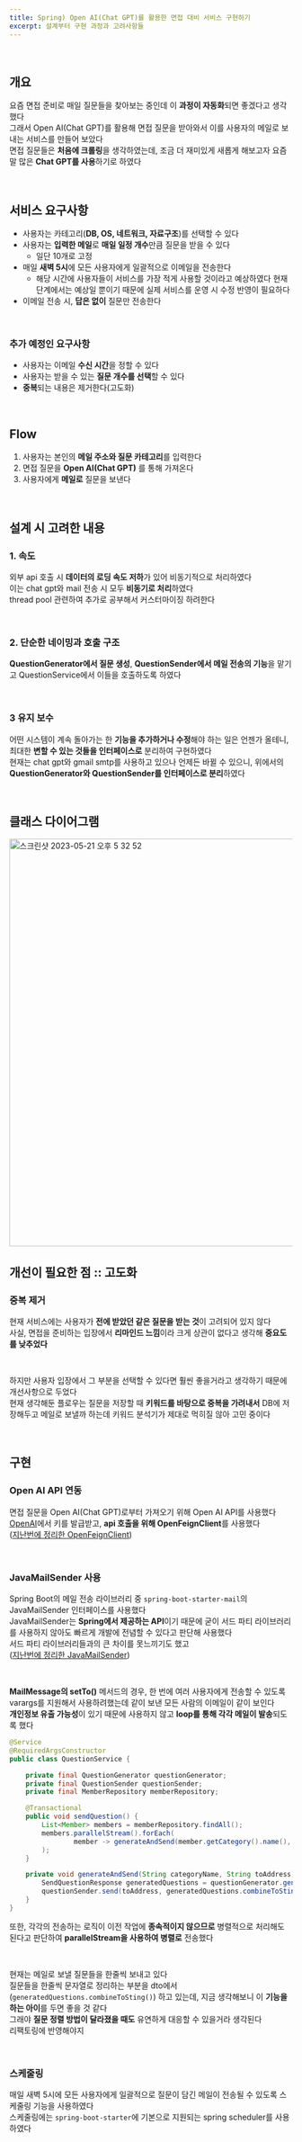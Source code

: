 ```yaml
---
title: Spring) Open AI(Chat GPT)를 활용한 면접 대비 서비스 구현하기
excerpt: 설계부터 구현 과정과 고려사항들   
---
```


<br/>

## 개요   
요즘 면접 준비로 매일 질문들을 찾아보는 중인데 이 **과정이 자동화**되면 좋겠다고 생각했다    
그래서 Open AI(Chat GPT)를 활용해 면접 질문을 받아와서 이를 사용자의 메일로 보내는 서비스를 만들어 보았다         
면접 질문들은 **처음에 크롤링**을 생각하였는데, 조금 더 재미있게 새롭게 해보고자 요즘 말 많은 **Chat GPT를 사용**하기로 하였다    

<br/>

## 서비스 요구사항

- 사용자는 카테고리(**DB, OS, 네트워크, 자료구조**)를 선택할 수 있다
- 사용자는 **입력한 메일**로 **매일 일정 개수**만큼 질문을 받을 수 있다 
  - 일단 10개로 고정
- 매일 **새벽 5시**에 모든 사용자에게 일괄적으로 이메일을 전송한다 
  - 해당 시간에 사용자들이 서비스를 가장 적게 사용할 것이라고 예상하였다 현재 단계에서는 예상일 뿐이기 때문에 실제 서비스를 운영 시 수정 반영이 필요하다
- 이메일 전송 시, **답은 없이** 질문만 전송한다

<br/>

### 추가 예정인 요구사항    
- 사용자는 이메일 **수신 시간**을 정할 수 있다
- 사용자는 받을 수 있는 **질문 개수를 선택**할 수 있다    
- **중복**되는 내용은 제거한다(고도화)

<br/>

## Flow
1. 사용자는 본인의 **메일 주소와 질문 카테고리**를 입력한다  
2. 면접 질문을 **Open AI(Chat GPT)** 를 통해 가져온다  
3. 사용자에게 **메일로** 질문을 보낸다   

<br/>

## 설계 시 고려한 내용
### 1. 속도    
외부 api 호출 시 **데이터의 로딩 속도 저하**가 있어 비동기적으로 처리하였다    
이는 chat gpt와 mail 전송 시 모두 **비동기로 처리**하였다    
thread pool 관련하여 추가로 공부해서 커스터마이징 하려한다    

<br/>

### 2. 단순한 네이밍과 호출 구조  
**QuestionGenerator에서 질문 생성**, **QuestionSender에서 메일 전송의 기능**을 맡기고 QuestionService에서 이들을 호출하도록 하였다     

<br/>

### 3 유지 보수     
어떤 시스템이 계속 돌아가는 한 **기능을 추가하거나 수정**해야 하는 일은 언젠가 올테니, 최대한 **변할 수 있는 것들을 인터페이스로** 분리하여 구현하였다    
현재는 chat gpt와 gmail smtp를 사용하고 있으나 언제든 바뀔 수 있으니, 위에서의 **QuestionGenerator와 QuestionSender를 인터페이스로 분리**하였다   

<br/>

## 클래스 다이어그램    

<img width="725" alt="스크린샷 2023-05-21 오후 5 32 52" src="https://github.com/ttaehee/ttaehee.github.io/assets/103614357/651bed2e-9cc9-4ce5-9d29-1deec310e1fa">

<br/>

## 개선이 필요한 점 :: 고도화
### 중복 제거
현재 서비스에는 사용자가 **전에 받았던 같은 질문을 받는 것**이 고려되어 있지 않다    
사실, 면접을 준비하는 입장에서 **리마인드 느낌**이라 크게 상관이 없다고 생각해 **중요도를 낮추었다**    

<br/>

하지만 사용자 입장에서 그 부분을 선택할 수 있다면 훨씬 좋을거라고 생각하기 때문에 개선사항으로 두었다   
현재 생각해둔 플로우는 질문을 저장할 때 **키워드를 바탕으로 중복을 가려내서** DB에 저장해두고 메일로 보낼까 하는데 키워드 분석기가 제대로 먹히질 않아 고민 중이다    

<br/>

## 구현   
### Open AI API 연동    
면접 질문을 Open AI(Chat GPT)로부터 가져오기 위해 Open AI API를 사용했다      
[OpenAI](https://platform.openai.com/overview)에서 키를 발급받고, **api 호출을 위해 OpenFeignClient**를 사용했다     
([지난번에 정리한 OpenFeignClient](https://ttaehee.github.io/spring/spring-http/open_feign/))  

<br/>

### JavaMailSender 사용
Spring Boot의 메일 전송 라이브러리 중 `spring-boot-starter-mail`의 JavaMailSender 인터페이스를 사용했다    
JavaMailSender는 **Spring에서 제공하는 API**이기 때문에 굳이 서드 파티 라이브러리를 사용하지 않아도 빠르게 개발에 전념할 수 있다고 판단해 사용했다        
서드 파티 라이브러리들과의 큰 차이를 못느끼기도 했고     
([지난번에 정리한 JavaMailSender](https://ttaehee.github.io/spring/spring-framework/spring-boot/smtp/))

<br/>

**MailMessage의 setTo()** 메서드의 경우, 한 번에 여러 사용자에게 전송할 수 있도록 varargs를 지원해서 사용하려했는데 같이 보낸 모든 사람의 이메일이 같이 보인다       
**개인정보 유출 가능성**이 있기 때문에 사용하지 않고 **loop를 통해 각각 메일이 발송**되도록 했다      

```java
@Service
@RequiredArgsConstructor
public class QuestionService {

    private final QuestionGenerator questionGenerator;
    private final QuestionSender questionSender;
    private final MemberRepository memberRepository;

    @Transactional
    public void sendQuestion() {
        List<Member> members = memberRepository.findAll();
        members.parallelStream().forEach(
                member -> generateAndSend(member.getCategory().name(), member.getEmail())
        );
    }

    private void generateAndSend(String categoryName, String toAddress){
        SendQuestionResponse generatedQuestions = questionGenerator.generate(categoryName);
        questionSender.send(toAddress, generatedQuestions.combineToSting());
    }
}
```

또한, 각각의 전송하는 로직이 이전 작업에 **종속적이지 않으므로** 병렬적으로 처리해도 된다고 판단하여 **parallelStream을 사용하여 병렬로** 전송했다     

<br/>

현재는 메일로 보낼 질문들을 한줄씩 보내고 있다     
질문들을 한줄씩 문자열로 정리하는 부분을 dto에서(`generatedQuestions.combineToSting()`) 하고 있는데, 지금 생각해보니 이 **기능을 하는 아이**를 두면 좋을 것 같다        
그래야 **질문 정렬 방법이 달라졌을 때도** 유연하게 대응할 수 있을거라 생각된다    
리팩토링에 반영해야지    

<br/>

### 스케줄링     

매일 새벽 5시에 모든 사용자에게 일괄적으로 질문이 담긴 메일이 전송될 수 있도록 스케줄링 기능을 사용하였다    
스케줄링에는 `spring-boot-starter`에 기본으로 지원되는 spring scheduler를 사용하였다   

<br/>
